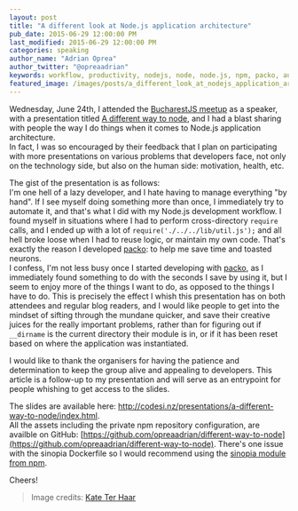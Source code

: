```yaml
---
layout: post
title: "A different look at Node.js application architecture"
pub_date: 2015-06-29 12:00:00 PM
last_modified: 2015-06-29 12:00:00 PM
categories: speaking
author_name: "Adrian Oprea"
author_twitter: "@opreaadrian"
keywords: workflow, productivity, nodejs, node, node.js, npm, packo, automation, node_modules, module, package
featured_image: /images/posts/a_different_look_at_nodejs_application_architecture/different.jpg
---
```


Wednesday, June 24th, I attended the [BucharestJS meetup](http://www.meetup.com/BucharestJS/) as a speaker, with a presentation titled <a target="_blank" title="BucharestJS presentation: A different way to node" href="http://codesi.nz/presentations/a-different-way-to-node/index.html">A different way to node</a>, and I had a blast sharing with people the way I do things when it comes to Node.js application architecture.  
In fact, I was so encouraged by their feedback that I plan on participating with more presentations on various problems that developers face, not only on the technology side, but also on the human side: motivation, health, etc.  

The gist of the presentation is as follows:  
I'm one hell of a lazy developer, and I hate having to manage everything "by hand". If I see myself doing something more than once, I immediately try to automate it, and that's what I did with my Node.js development workflow. I found myself in situations where I had to perform cross-directory `require` calls, and I ended up with a lot of `require('./../../lib/util.js');` and all hell broke loose when I had to reuse logic, or maintain my own code. That's exactly the reason I developed [packo](https://www.npmjs.com/package/packo): to help me save time and toasted neurons.  
I confess, I'm not less busy once I started developing with [packo](https://www.npmjs.com/package/packo), as I immediately found something to do with the seconds I save by using it, but I seem to enjoy more of the things I want to do, as opposed to the things I have to do. This is precisely the effect I whish this presentation has on both attendees and regular blog readers, and I would like people to get into the mindset of sifting through the mundane quicker, and save their creative juices for the really important problems, rather than for figuring out if `__dirname` is the current directory their module is in, or if it has been reset based on where the application was instantiated.  

I would like to thank the organisers for having the patience and determination to keep the group alive and appealing to developers.
This article is a follow-up to my presentation and will serve as an entrypoint for people whishing to get access to the slides.

The slides are available here: <a target="_blank" title="BucharestJS presentation: A different way to node" href="http://codesi.nz/presentations/a-different-way-to-node/index.html">http://codesi.nz/presentations/a-different-way-to-node/index.html</a>.  
All the assets including the private npm repository configuration, are availble on GitHub: [https://github.com/opreaadrian/different-way-to-node](https://github.com/opreaadrian/different-way-to-node). There's one issue with the sinopia Dockerfile so I would recommend using the [sinopia module from npm](https://www.npmjs.com/package/sinopia).

Cheers!

> Image credits: [Kate Ter Haar](https://www.flickr.com/photos/beglen/)
